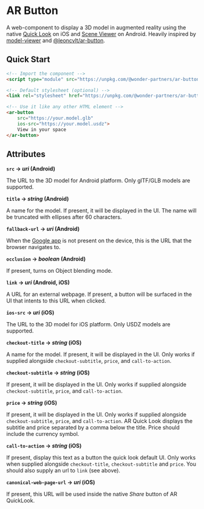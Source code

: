 # AR Button
A web-component to display a 3D model in augmented reality using the native [Quick Look](https://developer.apple.com/documentation/arkit/previewing_a_model_with_ar_quick_look) on iOS and [Scene Viewer](https://developers.google.com/ar/develop/java/scene-viewer) on Android. Heavily inspired by [model-viewer](https://modelviewer.dev/) and [@leoncvlt/ar-button](https://leoncvlt.github.io/ar-button/).

## Quick Start

```html
<!-- Import the component -->
<script type="module" src="https://unpkg.com/@wonder-partners/ar-button"></script>

<!-- Default stylesheet (optional) -->
<link rel="stylesheet" href="https://unpkg.com/@wonder-partners/ar-button/styles.css">

<!-- Use it like any other HTML element -->
<ar-button
    src="https://your.model.glb"
    ios-src="https://your.model.usdz">
 	View in your space
</ar-button>
```

## Attributes

**`src` → *uri* (Android)**

The URL to the 3D model for Android platform. Only glTF/GLB models are supported.

**`title` → *string* (Android)**

A name for the model. If present, it will be displayed in the UI. The name will be truncated with ellipses after 60 characters.    

**`fallback-url` → *uri* (Android)**

When the [Google app](https://play.google.com/store/apps/details?id=com.google.android.googlequicksearchbox) is not present on the device, this is the URL that the browser navigates to.

**`occlusion` → *boolean* (Android)**

If present, turns on Object blending mode.

**`link` → *uri* (Android, iOS)**

A URL for an external webpage. If present, a button will be surfaced in the UI that intents to this URL when clicked.

**`ios-src` → *uri* (iOS)**

The URL to the 3D model for iOS platform. Only USDZ models are supported.

**`checkout-title` → *string* (iOS)**

A name for the model. If present, it will be displayed in the UI. Only works if supplied alongside `checkout-subtitle`, `price`, and `call-to-action`.

**`checkout-subtitle` → *string* (iOS)**

If present, it will be displayed in the UI. Only works if supplied alongside `checkout-subtitle`, `price`, and `call-to-action`.  

**`price` → *string* (iOS)**

If present, it will be displayed in the UI. Only works if supplied alongside `checkout-subtitle`, `price`, and `call-to-action`. AR Quick Look displays the subtitle and price separated by a comma below the title. Price should include the currency symbol.

**`call-to-action` → *string* (iOS)**

If present, display this text as a button the quick look default UI. Only works when supplied alongside `checkout-title`, `checkout-subtitle` and `price`. You should also supply an url to `link` (see above).

**`canonical-web-page-url` → *uri* (iOS)**

If present, this URL will be used inside the native *Share* button of AR QuickLook.
